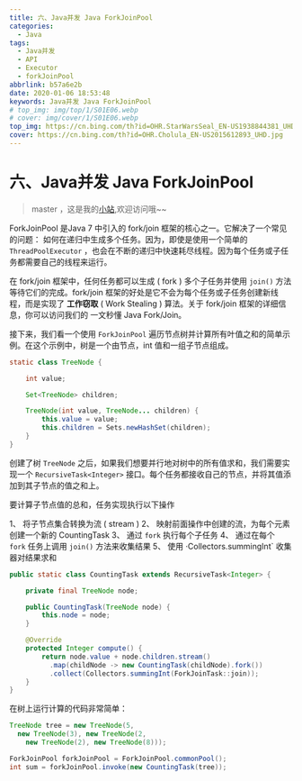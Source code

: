 ```yaml
---
title: 六、Java并发 Java ForkJoinPool
categories:
  - Java
tags:
  - Java并发
  - API
  - Executor
  - forkJoinPool
abbrlink: b57a6e2b
date: 2020-01-06 18:53:48
keywords: Java并发 Java ForkJoinPool
# top_img: img/top/1/S01E06.webp
# cover: img/cover/1/S01E06.webp
top_img: https://cn.bing.com/th?id=OHR.StarWarsSeal_EN-US1938844381_UHD.jpg
cover: https://cn.bing.com/th?id=OHR.Cholula_EN-US2015612893_UHD.jpg
---
```

# 六、Java并发 Java ForkJoinPool
> master ，这是我的[小站](https://www.tryrun.top),欢迎访问哦~~

ForkJoinPool 是Java 7 中引入的 fork/join 框架的核心之一。它解决了一个常见的问题： 如何在递归中生成多个任务。因为，即使是使用一个简单的 `ThreadPoolExecutor` ，也会在不断的递归中快速耗尽线程。因为每个任务或子任务都需要自己的线程来运行。

在 fork/join 框架中，任何任务都可以生成 ( fork ) 多个子任务并使用 `join()` 方法等待它们的完成。fork/join 框架的好处是它不会为每个任务或子任务创建新线程，而是实现了 **工作窃取** ( Work Stealing ) 算法。关于 fork/join 框架的详细信息，你可以访问我们的 一文秒懂 Java Fork/Join。

接下来，我们看一个使用 `ForkJoinPool` 遍历节点树并计算所有叶值之和的简单示例。在这个示例中，树是一个由节点，int 值和一组子节点组成。

```java
static class TreeNode {

    int value;

    Set<TreeNode> children;

    TreeNode(int value, TreeNode... children) {
        this.value = value;
        this.children = Sets.newHashSet(children);
    }
}
```

创建了树 `TreeNode` 之后，如果我们想要并行地对树中的所有值求和，我们需要实现一个 `RecursiveTask<Integer>` 接口。每个任务都接收自己的节点，并将其值添加到其子节点的值之和上。

要计算子节点值的总和，任务实现执行以下操作

1、 将子节点集合转换为流 ( stream )
2、 映射前面操作中创建的流，为每个元素创建一个新的 CountingTask
3、 通过 `fork` 执行每个子任务
4、 通过在每个 `fork` 任务上调用 `join()` 方法来收集结果
5、 使用 ·Collectors.summingInt` 收集器对结果求和

```java
public static class CountingTask extends RecursiveTask<Integer> {

    private final TreeNode node;

    public CountingTask(TreeNode node) {
        this.node = node;
    }

    @Override
    protected Integer compute() {
        return node.value + node.children.stream()
          .map(childNode -> new CountingTask(childNode).fork())
          .collect(Collectors.summingInt(ForkJoinTask::join));
    }
}
```

在树上运行计算的代码非常简单：

```java
TreeNode tree = new TreeNode(5,
  new TreeNode(3), new TreeNode(2,
    new TreeNode(2), new TreeNode(8)));

ForkJoinPool forkJoinPool = ForkJoinPool.commonPool();
int sum = forkJoinPool.invoke(new CountingTask(tree));
```